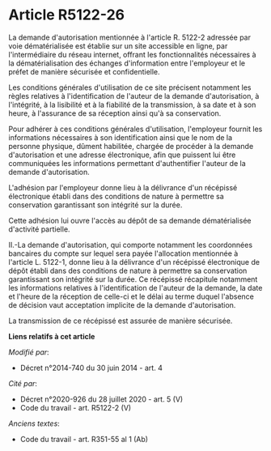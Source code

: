 # Article R5122-26

La demande d'autorisation mentionnée à l'article R. 5122-2 adressée par voie dématérialisée est établie sur un site
accessible en ligne, par l'intermédiaire du réseau internet, offrant les fonctionnalités nécessaires à la dématérialisation
des échanges d'information entre l'employeur et le préfet de manière sécurisée et confidentielle. 

Les conditions générales d'utilisation de ce site précisent notamment les règles relatives à l'identification de l'auteur de
la demande d'autorisation, à l'intégrité, à la lisibilité et à la fiabilité de la transmission, à sa date et à son heure, à
l'assurance de sa réception ainsi qu'à sa conservation. 

Pour adhérer à ces conditions générales d'utilisation, l'employeur fournit les informations nécessaires à son identification
ainsi que le nom de la personne physique, dûment habilitée, chargée de procéder à la demande d'autorisation et une adresse
électronique, afin que puissent lui être communiquées les informations permettant d'authentifier l'auteur de la demande
d'autorisation. 

L'adhésion par l'employeur donne lieu à la délivrance d'un récépissé électronique établi dans des conditions de nature à
permettre sa conservation garantissant son intégrité sur la durée. 

Cette adhésion lui ouvre l'accès au dépôt de sa demande dématérialisée d'activité partielle. 

II.-La demande d'autorisation, qui comporte notamment les coordonnées bancaires du compte sur lequel sera payée l'allocation
mentionnée à l'article L. 5122-1, donne lieu à la délivrance d'un récépissé électronique de dépôt établi dans des conditions
de nature à permettre sa conservation garantissant son intégrité sur la durée. Ce récépissé récapitule notamment les
informations relatives à l'identification de l'auteur de la demande, la date et l'heure de la réception de celle-ci et le
délai au terme duquel l'absence de décision vaut acceptation implicite de la demande d'autorisation. 

La transmission de ce récépissé est assurée de manière sécurisée.

**Liens relatifs à cet article**

_Modifié par_:

  - Décret n°2014-740 du 30 juin 2014 - art. 4

_Cité par_:

  - Décret n°2020-926 du 28 juillet 2020 - art. 5 (V)
  - Code du travail - art. R5122-2 (V)

_Anciens textes_:

  - Code du travail - art. R351-55 al 1 (Ab)
